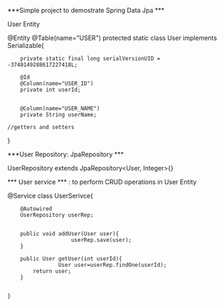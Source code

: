 
***Simple project to demostrate Spring Data Jpa ***


User Entity 

@Entity
	@Table(name="USER")
	protected static class User implements Serializable{	

		
		private static final long serialVersionUID = -3740149288617227418L;
		
		@Id
		@Column(name="USER_ID")
		private int userId;
		
		
		@Column(name="USER_NAME")
		private String userName;
    
    //getters and setters
}


***User Repository: JpaRepository ***

UserRepository extends JpaRepository<User, Integer>{}


*** User service *** : to perform CRUD operations in User Entity 

  @Service
	class UserSerivce{
		
			
		
		@Autowired
		UserRepository userRep;
		
		
		public void addUser(User user){
						userRep.save(user);
		}
		
		public User getUser(int userId){
					User user=userRep.findOne(userId);
			return user;
		}
		
		
	}
	
